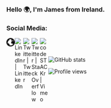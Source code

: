 ### Hello :earth_africa:, I'm James from Ireland.

### Social Media:

[<img align="left" alt="Website" width="22px" src="https://raw.githubusercontent.com/iconic/open-iconic/master/svg/globe.svg" />][website]
[<img align="left" alt="LinkedIn | LinkedIn" width="22px" src="https://cdn.jsdelivr.net/npm/simple-icons@v3/icons/linkedin.svg" />][linkedin]
[<img align="left" alt="Twitter | Twitter" width="22px" src="https://cdn.jsdelivr.net/npm/simple-icons@v3/icons/twitter.svg" />][twitter]
[<img align="left" alt="Twitter | StackOverflow" width="22px" src="https://cdn.jsdelivr.net/npm/simple-icons@v3/icons/stackoverflow.svg" />][stackoverflow]
[<img align="left" alt="codeSTACKr | Vimeo" width="22px" src="https://cdn.jsdelivr.net/npm/simple-icons@v3/icons/vimeo.svg" />][vimeo]

<br />
<br />

![GitHub stats](https://github-readme-stats.vercel.app/api?username=JamesSinnott1994&show_icons=true&count_private=true)  

![Profile views](https://gpvc.arturio.dev/JamesSinnott1994)

[website]: https://js1994website2.000webhostapp.com/
[linkedin]: https://www.linkedin.com/in/jamessinnott1/
[twitter]: https://twitter.com/J181294S
[stackoverflow]: https://stackoverflow.com/users/4841695/user564930
[vimeo]: https://vimeo.com/user86931403


<!--
**JamesSinnott1994/JamesSinnott1994** is a ✨ _special_ ✨ repository because its `README.md` (this file) appears on your GitHub profile.

Here are some ideas to get you started:

- 🔭 I’m currently working on ...
- 🌱 I’m currently learning ...
- 👯 I’m looking to collaborate on ...
- 🤔 I’m looking for help with ...
- 💬 Ask me about ...
- 📫 How to reach me: ...
- 😄 Pronouns: ...
- ⚡ Fun fact: ...
-->
